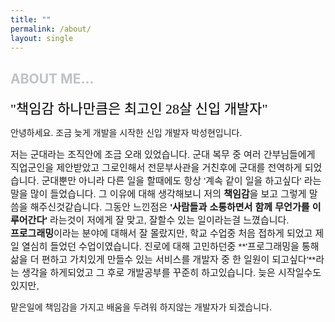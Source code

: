 ```yaml
---
title: ""
permalink: /about/
layout: single
---
```


<span style="color:#BDC3C7">ABOUT ME...</span>
---

<span style="font-family: 'Nanum Myeongjo', serif; color:#000000; font-size: 22px;">"책임감 하나만큼은 최고인 28살 신입 개발자"</span>

안녕하세요. 조금 늦게 개발을 시작한 신입 개발자 박성현입니다.

<span style="font-size: 15px; font-family: 'Nanum Gothic', sans-serif;">저는 군대라는 조직안에 조금 오래 있었습니다. 군대 복무 중 여러 간부님들에게 직업군인을 제안받았고 그로인해서 전문부사관을 거친후에 군대를 전역하게 되었습니다. 군대뿐만 아니라 다른 일을 할때에도 항상 '계속 같이 일을 하고싶다' 라는 말을 많이 들었습니다. 그 이유에 대해 생각해보니 저의 **책임감**을 보고 그렇게 말씀을 해주신것같습니다. 그동안 느낀점은 **'사람들과 소통하면서 함께 무언가를 이루어간다'** 라는것이 저에게 잘 맞고, 잘할수 있는 일이라는걸 느꼈습니다.<br/>**프로그래밍**이라는 분야에 대해서 잘 몰랐지만, 학교 수업중 처음 접하게 되었고 제일 열심히 들었던 수업이였습니다. 진로에 대해 고민하던중 **'프로그래밍을 통해 삶을 더 편하고 가치있게 만들수 있는 서비스를 개발자 중 한 일원이 되고싶다'**라는 생각을 하게되었고 그 후로 개발공부를 꾸준히 하고있습니다. 늦은 시작일수도 있지만,</span>

맡은일에 책임감을 가지고 배움을 두려워 하지않는 개발자가 되겠습니다.
